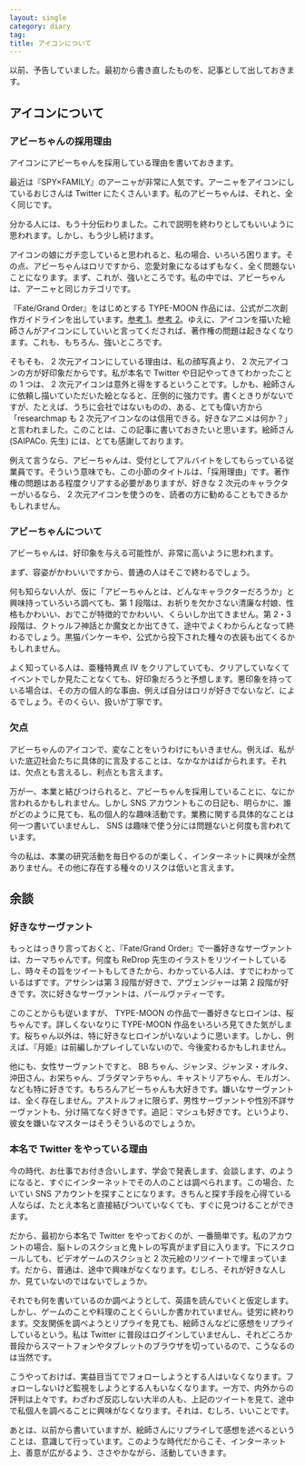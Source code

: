 ```yaml
---
layout: single
category: diary
tag:
title: アイコンについて
---
```


以前、予告していました。最初から書き直したものを、記事として出しておきます。

## アイコンについて

### アビーちゃんの採用理由

アイコンにアビーちゃんを採用している理由を書いておきます。

最近は『SPY×FAMILY』のアーニャが非常に人気です。アーニャをアイコンにしているおじさんは Twitter にたくさんいます。私のアビーちゃんは、それと、全く同じです。

分かる人には、もう十分伝わりました。これで説明を終わりとしてもいいように思われます。しかし、もう少し続けます。

アイコンの娘にガチ恋していると思われると、私の場合、いろいろ困ります。その点、アビーちゃんはロリですから、恋愛対象になるはずもなく、全く問題ないことになります。まず、これが、強いところです。私の中では、アビーちゃんは、アーニャと同じカテゴリです。

『Fate/Grand Order』をはじめとする TYPE-MOON 作品には、公式が二次創作ガイドラインを出しています。[参考 1](https://www.fate-go.jp/guidelines/)。[参考 2](http://typemoon.com/copyright)。ゆえに、アイコンを描いた絵師さんがアイコンにしていいと言ってくだされば、著作権の問題は起きなくなります。これも、もちろん、強いところです。

そもそも、 2 次元アイコンにしている理由は、私の顔写真より、 2 次元アイコンの方が好印象だからです。私が本名で Twitter や日記やってきてわかったことの 1 つは、 2 次元アイコンは意外と得をするということです。しかも、絵師さんに依頼し描いていただいた絵となると、圧倒的に強力です。書くときりがないですが、たとえば、うちに会社ではないものの、ある、とても偉い方から「researchmap も 2 次元アイコンなのは信用できる。好きなアニメは何か？」と言われました。このことは、この記事に書いておきたいと思います。絵師さん (SAIPACo. 先生) には、とても感謝しております。

例えて言うなら、アビーちゃんは、受付としてアルバイトをしてもらっている従業員です。そういう意味でも、この小節のタイトルは、「採用理由」です。著作権の問題はある程度クリアする必要がありますが、好きな 2 次元のキャラクターがいるなら、 2 次元アイコンを使うのを、読者の方に勧めることもできるかもしれません。

### アビーちゃんについて

アビーちゃんは、好印象を与える可能性が、非常に高いように思われます。

まず、容姿がかわいいですから、普通の人はそこで終わるでしょう。

何も知らない人が、仮に「アビーちゃんとは、どんなキャラクターだろうか」と興味持っていろいろ調べても、第 1 段階は、お祈りを欠かさない清廉な村娘、性格もかわいい、おでこが特徴的でかわいい、くらいしか出てきません。第 2・3 段階は、クトゥルフ神話とか魔女とか出てきて、途中でよくわからんとなって終わるでしょう。黒猫パンケーキや、公式から投下された種々の衣装も出てくるかもしれません。

よく知っている人は、亜種特異点 IV をクリアしていても、クリアしていなくてイベントでしか見たことなくても、好印象だろうと予想します。悪印象を持っている場合は、その方の個人的な事由、例えば自分はロリが好きでないなど、によるでしょう。そのくらい、扱いが丁寧です。

### 欠点

アビーちゃんのアイコンで、変なことをいうわけにもいきません。例えば、私がいた底辺社会たちに具体的に言及することは、なかなかはばかられます。それは、欠点とも言えるし、利点とも言えます。

万が一、本業と結びつけられると、アビーちゃんを採用していることに、なにか言われるかもしれません。しかし SNS アカウントもこの日記も、明らかに、誰がどのように見ても、私の個人的な趣味活動です。業務に関する具体的なことは何一つ書いていませんし、 SNS は趣味で使う分には問題ないと何度も言われています。

今の私は、本業の研究活動を毎日やるのが楽しく、インターネットに興味が全然ありません。その他に存在する種々のリスクは低いと言えます。

## 余談

### 好きなサーヴァント

もっとはっきり言っておくと、『Fate/Grand Order』で一番好きなサーヴァントは、カーマちゃんです。何度も ReDrop 先生のイラストをリツイートしているし、時々その旨をツイートもしてきたから、わかっている人は、すでにわかっているはずです。アサシンは第 3 段階が好きで、アヴェンジャーは第 2 段階が好きです。次に好きなサーヴァントは、パールヴァティーです。

このことからも従いますが、 TYPE-MOON の作品で一番好きなヒロインは、桜ちゃんです。詳しくないなりに TYPE-MOON 作品をいろいろ見てきた気がします。桜ちゃん以外は、特に好きなヒロインがいないように思います。しかし、例えば、『月姫』は前編しかプレイしていないので、今後変わるかもしれません。

他にも、女性サーヴァントですと、 BB ちゃん、ジャンヌ、ジャンヌ・オルタ、沖田さん、お栄ちゃん、ブラダマンテちゃん、キャストリアちゃん、モルガン、なども特に好きです。もちろんアビーちゃんも大好きです。嫌いなサーヴァントは、全く存在しません。アストルフォに限らず、男性サーヴァントや性別不詳サーヴァントも、分け隔てなく好きです。追記：マシュも好きです。というより、彼女を嫌いなマスターはそうそういるのでしょうか。

### 本名で Twitter をやっている理由

今の時代、お仕事でお付き合いします、学会で発表します、会談します、のようになると、すぐにインターネットでその人のことは調べられます。この場合、たいてい SNS アカウントを探すことになります。きちんと探す手段を心得ている人ならば、たとえ本名と直接結びついていなくても、すぐに見つけることができます。

だから、最初から本名で Twitter をやっておくのが、一番簡単です。私のアカウントの場合、脳トレのスクショと鬼トレの写真がまず目に入ります。下にスクロールしても、ビデオゲームのスクショと 2 次元絵のリツイートで埋まっています。だから、普通は、途中で興味がなくなります。むしろ、それが好きな人しか、見ていないのではないでしょうか。

それでも何を書いているのか調べようとして、英語を読んでいくと仮定します。しかし、ゲームのことや料理のことくらいしか書かれていません。徒労に終わります。交友関係を調べようとリプライを見ても、絵師さんなどに感想をリプライしているという。私は Twitter に普段はログインしていませんし、それどころか普段からスマートフォンやタブレットのブラウザを切っているので、こうなるのは当然です。

こうやっておけば、実益目当てでフォローしようとする人はいなくなります。フォローしないけど監視をしようとする人もいなくなります。一方で、内外からの評判は上々です。わざわざ反応しない大半の人も、上記のツイートを見て、途中で私個人を調べることに興味がなくなります。それは、むしろ、いいことです。

あとは、以前から書いていますが、絵師さんにリプライして感想を述べるということは、意識して行っています。このような時代だからこそ、インターネット上、善意が広がるよう、ささやかながら、活動していきます。
